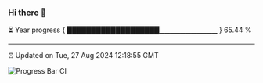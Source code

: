 ### Hi there 👋

⏳ Year progress { ███████████████████▁▁▁▁▁▁▁▁▁▁▁ } 65.44 %

---

⏰ Updated on Tue, 27 Aug 2024 12:18:55 GMT

![Progress Bar CI](https://github.com/code-lakshay/GitHub-Actions-Demo/workflows/Progress%20Bar%20CI/badge.svg)
